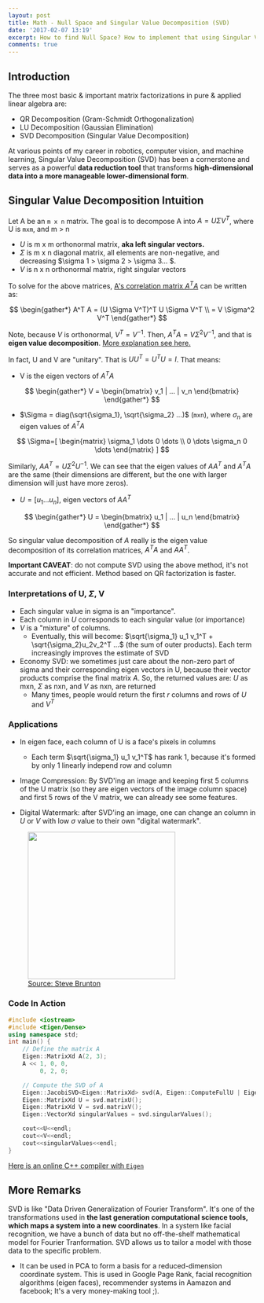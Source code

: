 ```yaml
---
layout: post
title: Math - Null Space and Singular Value Decomposition (SVD)
date: '2017-02-07 13:19'
excerpt: How to find Null Space? How to implement that using Singular Value Decomposition (SVD)?
comments: true
---
```


## Introduction

The three most basic & important matrix factorizations in pure & applied linear algebra are:

- QR Decomposition (Gram-Schmidt Orthogonalization)
- LU Decomposition (Gaussian Elimination)
- SVD Decomposition (Singular Value Decomposition)

At various points of my career in robotics, computer vision, and machine learning, Singular Value Decomposition (SVD) has been a cornerstone and serves as a powerful **data reduction tool** that transforms **high-dimensional data into a more manageable lower-dimensional form**.

## Singular Value Decomposition Intuition

Let A be an `m x n` matrix. The goal is to decompose A into $A = U\Sigma V^T$, where U is `mxm`, and m > n

- $U$ is m x m orthonormal matrix, **aka left singular vectors.**
- $\Sigma$ is m x n diagonal matrix, all elements are non-negative, and decreasing $\sigma 1 > \sigma 2 > \sigma 3... $.
- $V$ is n x n orthonormal matrix, right singular vectors

To solve for the above matrices, [A's correlation matrix $A^T A$](https://ricojia.github.io/2017/01/05/various-forms-of-matrix-multiplication.html) can be written as:

$$
\begin{gather*}
A^T A = (U \Sigma V^T)^T U \Sigma V^T
\\
= V \Sigma^2 V^T
\end{gather*}
$$

Note, because $V$ is orthonormal, $V^T=V^{-1}$. Then, $A^T A = V \Sigma^2 V^{-1}$, and that is **eigen value decomposition**. [More explanation see here.](https://ricojia.github.io/2017/02/07/eigen-value-decomp.html)

In fact, U and V are "unitary". That is $UU^T = U^TU = I$. That means:

- V is the eigen vectors of $A^TA$

$$
\begin{gather*}
V = \begin{bmatrix}
v_1 | ... | v_n
\end{bmatrix}
\end{gather*}
$$

- $\Sigma = diag(\sqrt{\sigma_1}, \sqrt{\sigma_2} ...)$ (`mxn`), where $\sigma_n$ are eigen values of $A^TA$

$$
\Sigma=[
\begin{matrix}
\sigma_1 \dots 0 \dots \\
0 \dots \sigma_n 0 \dots
\end{matrix}
]
$$

Similarly, $AA^T =  U \Sigma^2 U^{-1}$. We can see that the eigen values of $AA^T$ and $A^TA$ are the same (their dimensions are different, but the one with larger dimension will just have more zeros).

- $U = [u_1 ... u_n]$, eigen vectors of $AA^T$

$$
\begin{gather*}
U = \begin{bmatrix}
u_1 | ... | u_n
\end{bmatrix}
\end{gather*}
$$

So singular value decomposition of $A$ really is the eigen value decomposition of its correlation matrices, $A^TA$ and $AA^T$.

**Important CAVEAT**: do not compute SVD using the above method, it's not accurate and not efficient. Method based on QR factorization is faster.

### Interpretations of U, $\Sigma$, V

- Each singular value in sigma is an "importance".
- Each column in $U$ corresponds to each singular value (or importance) 
- $V$ is a "mixture" of columns. 
    - Eventually, this will become: $\sqrt{\sigma_1} u_1 v_1^T + \sqrt{\sigma_2}u_2v_2^T ...$ (the sum of outer products). Each term increasingly improves the estimate of SVD
- Economy SVD: we sometimes just care about the non-zero part of sigma and their corresponding eigen vectors in U, because their vector products comprise the final matrix $A$. So, the returned values are: $U$ as mxn, $\Sigma$ as nxn, and $V$ as nxn, are returned
    - Many times, people would return the first $r$ columns and rows of $U$ and $V^T$

### Applications

- In eigen face, each column of U is a face's pixels in columns
    - Each term $\sqrt{\sigma_1} u_1 v_1^T$ has rank 1, because it's formed by only 1 linearly independ row and column 

- Image Compression: By SVD'ing an image and keeping first 5 columns of the U matrix (so they are eigen vectors of the image column space) and first 5 rows of the V matrix, we can already see some features.
- Digital Watermark: after SVD'ing an image, one can change an column in $U$ or $V$ with low $\sigma$ value to their own "digital watermark".

<p align="center">
    <figure>
        <img src="https://github.com/user-attachments/assets/c42a57ba-3040-4e45-a35b-c19aea62c5ad" height="300" alt=""/>
        <figcaption><a href="https://www.youtube.com/watch?v=QQ8vxj-9OfQ">Source: Steve Brunton</a></figcaption>
    </figure>
</p>

### Code In Action

```cpp
#include <iostream>
#include <Eigen/Dense>
using namespace std;
int main() {
    // Define the matrix A
    Eigen::MatrixXd A(2, 3);
    A << 1, 0, 0,
         0, 2, 0;

    // Compute the SVD of A
    Eigen::JacobiSVD<Eigen::MatrixXd> svd(A, Eigen::ComputeFullU | Eigen::ComputeFullV);
    Eigen::MatrixXd U = svd.matrixU();
    Eigen::MatrixXd V = svd.matrixV();
    Eigen::VectorXd singularValues = svd.singularValues();

    cout<<U<<endl;
    cout<<V<<endl;
    cout<<singularValues<<endl;   
}
```

[Here is an online C++ compiler with `Eigen` ](https://coderpad.io/languages/cpp/)

## More Remarks

SVD is like "Data Driven Generalization of Fourier Transform". It's one of the transformations used in **the last generation computational science tools, which maps a system into a new coordinates**. In a system like facial recognition, we have a bunch of data but no off-the-shelf mathematical model for Fourier Tranformation. SVD allows us to tailor a model with those data to the specific problem.

- It can be used in PCA to form a basis for a reduced-dimension coordinate system. This is used in Google Page Rank, facial recognition algorithms (eigen faces), recommender systems in Aamazon and facebook; It's a very money-making tool ;).

